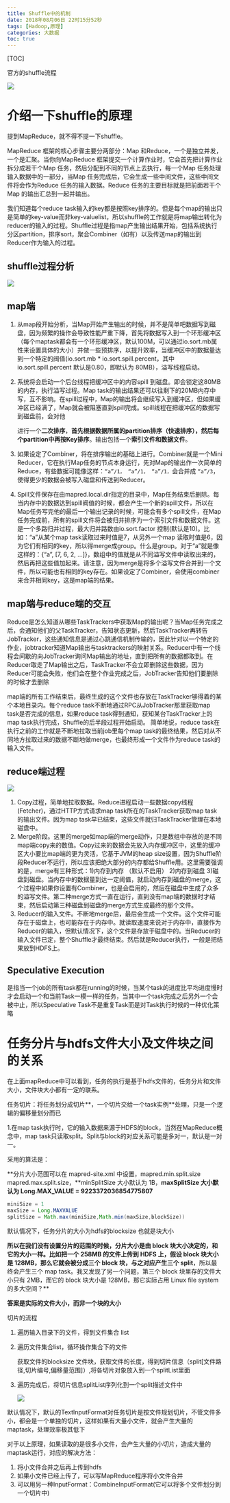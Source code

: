 ```yaml
---
title: Shuffle中的机制
date: 2018年08月06日 22时15分52秒
tags: [Hadoop,原理]
categories: 大数据
toc: true
---
```


[TOC]

官方的shuffle流程

![](https://ws2.sinaimg.cn/large/006tNbRwgy1fuhbmle6ksj30ff07dglu.jpg)

# 介绍一下shuffle的原理

提到MapReduce，就不得不提一下shuffle。

MapReduce 框架的核心步骤主要分两部分：Map 和Reduce，一个是独立并发，一个是汇聚。当你向MapReduce 框架提交一个计算作业时，它会首先把计算作业拆分成若干个Map 任务，然后分配到不同的节点上去执行，每一个Map 任务处理输入数据中的一部分，当Map 任务完成后，它会生成一些中间文件，这些中间文件将会作为Reduce 任务的输入数据。Reduce 任务的主要目标就是把前面若干个Map 的输出汇总到一起并输出。

<!-- more -->

 我们知道每个reduce task输入的key都是按照key排序的。但是每个map的输出只是简单的key-value而非key-valuelist，所以shuffle的工作就是将map输出转化为reducer的输入的过程。Shuffle过程是指map产生输出结果开始，包括系统执行分区partition，排序sort，聚合Combiner（如有）以及传送map的输出到Reducer作为输入的过程。

## shuffle过程分析

![](https://ws2.sinaimg.cn/large/006tNbRwgy1fuhbuwapflj30zc0j4mxv.jpg)





## map端

1. 从map段开始分析，当Map开始产生输出的时候，并不是简单吧数据写到磁盘，因为频繁的操作会导致性能严重下降，首先将数据写入到一个环形缓冲区（每个maptask都会有一个环形缓冲区，默认100M，可以通过io.sort.mb属性来设置具体的大小）并做一些预排序，以提升效率，当缓冲区中的数据量达到一个特定的阀值(io.sort.mb * io.sort.spill.percent，其中io.sort.spill.percent 默认是0.80，即默认为 80MB），溢写线程启动。

2. 系统将会启动一个后台线程把缓冲区中的内容spill 到磁盘。即会锁定这80MB的内存，执行溢写过程。Map task的输出结果还可以往剩下的20MB内存中写，互不影响。在spill过程中，Map的输出将会继续写入到缓冲区，但如果缓冲区已经满了，Map就会被阻塞直到spill完成。spill线程在把缓冲区的数据写到磁盘前，会对他

   进行一个**二次排序**，**首先根据数据所属的partition排序（快速排序），然后每个partition中再按Key排序**。输出包括一个**索引文件和数据文件**。

3. 如果设定了Combiner，将在排序输出的基础上进行。Combiner就是一个Mini Reducer，它在执行Map任务的节点本身运行，先对Map的输出作一次简单的Reduce，有些数据可能像这样：`“a”/1， “a”/1， “a”/1，`会合并成 `“a”/3`，使得更少的数据会被写入磁盘和传送到Reducer。

4. Spill文件保存在由mapred.local.dir指定的目录中，Map任务结束后删除。每当内存中的数据达到spill阀值的时候，都会产生一个新的spill文件，所以在Map任务写完他的最后一个输出记录的时候，可能会有多个spill文件，在Map任务完成前，所有的spill文件将会被归并排序为一个索引文件和数据文件。这是一个多路归并过程，最大归并路数由io.sort.factor 控制(默认是10)。比如：“a”从某个map task读取过来时值是7，从另外一个map 读取时值是6，因为它们有相同的key，所以得merge成group。什么是group。对于“a”就是像这样的：{“a”, [7, 6, 2, …]}，数组中的值就是从不同溢写文件中读取出来的，然后再把这些值加起来。请注意，因为merge是将多个溢写文件合并到一个文件，所以可能也有相同的key存在。如果设定了Combiner，会使用combiner来合并相同key，这是map端的结果。



## map端与reduce端的交互

Reduce是怎么知道从哪些TaskTrackers中获取Map的输出呢？当Map任务完成之后，会通知他们的父TaskTracker，告知状态更新，然后TaskTracker再转告JobTracker，这些通知信息是通过心跳通信机制传输的，因此针对以一个特定的作业，jobtracker知道Map输出与tasktrackers的映射关系。Reducer中有一个线程会间歇的向JobTracker询问Map输出的地址，直到把所有的数据都取到。在Reducer取走了Map输出之后，TaskTracker不会立即删除这些数据，因为Reducer可能会失败，他们会在整个作业完成之后，JobTracker告知他们要删除的时候才去删除



map端的所有工作结束后，最终生成的这个文件也存放在TaskTracker够得着的某个本地目录内。每个reduce task不断地通过RPC从JobTracker那里获取map task是否完成的信息，如果reduce task得到通知，获知某台TaskTracker上的map task执行完成，Shuffle的后半段过程开始启动。
简单地说，reduce task在执行之前的工作就是不断地拉取当前job里每个map task的最终结果，然后对从不同地方拉取过来的数据不断地做merge，也最终形成一个文件作为reduce task的输入文件。





## reduce端过程

![](https://ws1.sinaimg.cn/large/006tNbRwgy1fuhbdybylfj30z40hyq3f.jpg)

1. Copy过程，简单地拉取数据。Reduce进程启动一些数据copy线程(Fetcher)，通过HTTP方式请求map task所在的TaskTracker获取map task的输出文件。因为map task早已结束，这些文件就归TaskTracker管理在本地磁盘中。
2. Merge阶段。这里的merge如map端的merge动作，只是数组中存放的是不同map端copy来的数值。Copy过来的数据会先放入内存缓冲区中，这里的缓冲区大小要比map端的更为灵活，它基于JVM的heap size设置，因为Shuffle阶段Reducer不运行，所以应该把绝大部分的内存都给Shuffle用。这里需要强调的是，merge有三种形式：1)内存到内存 （默认不启用） 2)内存到磁盘  3)磁盘到磁盘。当内存中的数据量到达一定阈值，就启动内存到磁盘的merge，这个过程中如果你设置有Combiner，也是会启用的，然后在磁盘中生成了众多的溢写文件。第二种merge方式一直在运行，直到没有map端的数据时才结束，然后启动第三种磁盘到磁盘的merge方式生成最终的那个文件。
3. Reducer的输入文件。不断地merge后，最后会生成一个文件。这个文件可能存在于磁盘上，也可能存在于内存中。就读取速度来说对于内存中，直接作为Reducer的输入，但默认情况下，这个文件是存放于磁盘中的。当Reducer的输入文件已定，整个Shuffle才最终结束。然后就是Reducer执行，一般是把结果放到HDFS上。





## Speculative Execution

是指当一个job的所有task都在running的时候，当某个task的进度比平均进度慢时才会启动一个和当前Task一模一样的任务，当其中一个task完成之后另外一个会被中止，所以Speculative Task不是重复Task而是对Task执行时候的一种优化策略





# 任务分片与hdfs文件大小及文件块之间的关系

在上面mapReduce中可以看到，任务的执行是基于hdfs文件的，任务分片和文件大小，文件块大小都有一定的联系。

任务切片：将任务划分成切片**，一个切片交给一个task实例**处理，只是一个逻辑的偏移量划分而已

1.在map task执行时，它的输入数据来源于HDFS的block，当然在MapReduce概念中，map task只读取split。Split与block的对应关系可能是多对一，默认是一对一。

采用的算法是：

**分片大小范围可以在 mapred-site.xml 中设置，mapred.min.split.size mapred.max.split.size，**minSplitSize 大小默认为 1B，**maxSplitSize 大小默认为 Long.MAX_VALUE = 9223372036854775807**

```java
miniSize = 1
maxSize = Long.MAXVALUE
splitSize = Math.max(miniSize,Math.min(maxSize,blockSize))
```

默认情况下，任务分片的大小为hdfs的blocksize 也就是块大小

**所以在我们没有设置分片的范围的时候，分片大小是由 block 块大小决定的，和它的大小一样。比如把一个 258MB 的文件上传到 HDFS 上，假设 block 块大小是 128MB，那么它就会被分成三个 block 块，与之对应产生三个 split**，所以最终会产生三个 map task。我又发现了另一个问题，第三个 block 块里存的文件大小只有 2MB，而它的 block 块大小是 128MB，那它实际占用 Linux file system 的多大空间？**

**答案是实际的文件大小，而非一个块的大小**



切片的流程

1. 遍历输入目录下的文件，得到文件集合 list

2. 遍历文件集合list，循环操作集合下的文件

   获取文件的blocksize 文件块，获取文件的长度，得到切片信息（split[文件路径,切片编号,偏移量范围]）,将各切片对象放入到一个splitList里面


3. 遍历完成后，将切片信息splitList序列化到一个split描述文件中

   ![](https://ws1.sinaimg.cn/large/006tNbRwgy1fufyt54ouvj30cq03c0so.jpg)





默认情况下，默认的TextInputFormat对任务切片是按文件规划切片，不管文件多小，都会是一个单独的切片，这样如果有大量小文件，就会产生大量的maptask，处理效率极其低下



对于以上原理，如果读取的是很多小文件，会产生大量的小切片，造成大量的maptask运行，对应的解决方法：

1. 将小文件合并之后再上传到hdfs
2. 如果小文件已经上传了，可以写MapReduce程序将小文件合并
3. 可以用另一种InputFormat：CombineInputFormat(它可以将多个文件划分到一个切片中)





